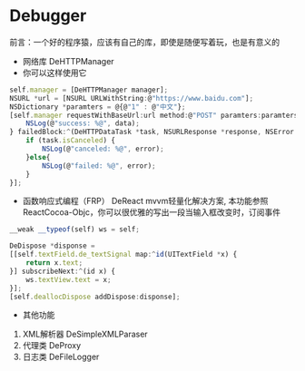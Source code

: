 # Debugger
前言：一个好的程序猿，应该有自己的库，即使是随便写着玩，也是有意义的

* 网络库 DeHTTPManager
* 你可以这样使用它
```js 
self.manager = [DeHTTPManager manager];
NSURL *url = [NSURL URLWithString:@"https://www.baidu.com"];
NSDictionary *paramters = @{@"1" : @"中文"};
[self.manager requestWithBaseUrl:url method:@"POST" paramters:paramters successBlock:^(DeHTTPDataTask *task, NSURLResponse *response, id data) {
    NSLog(@"success: %@", data);
} failedBlock:^(DeHTTPDataTask *task, NSURLResponse *response, NSError *error) {
    if (task.isCanceled) {
        NSLog(@"canceled: %@", error);
    }else{
        NSLog(@"failed: %@", error);
    }
}];
```

* 函数响应式编程（FRP） DeReact
mvvm轻量化解决方案, 本功能参照ReactCocoa-Objc，你可以很优雅的写出一段当输入框改变时，订阅事件
```js
__weak __typeof(self) ws = self;

DeDispose *disponse =
[[self.textField.de_textSignal map:^id(UITextField *x) {
    return x.text;
}] subscribeNext:^(id x) {
    ws.textView.text = x;
}];
[self.deallocDispose addDispose:disponse];

```


* 其他功能 
1. XML解析器 DeSimpleXMLParaser
2. 代理类 DeProxy 
3. 日志类 DeFileLogger
